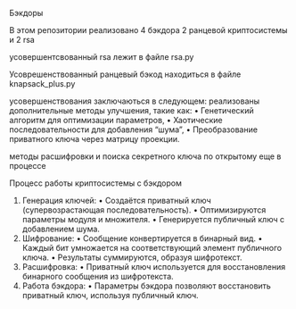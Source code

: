 Бэкдоры  

В этом репозитории реализовано 4 бэкдора
2 ранцевой криптосистемы и 2 rsa

усовершентсвованный rsa лежит в файле rsa.py  

Усоврешенствованный ранцевый бэкод находиться в файле knapsack_plus.py  

усовершенствования заключаються в следующем:
реализованы дополнительные методы улучшения, такие как:
 • Генетический алгоритм для оптимизации параметров,
 • Хаотические последовательности для добавления “шума”,
 • Преобразование приватного ключа через матрицу проекции.

методы расшифровки и поиска секретного ключа по открытому еще в процессе  

Процесс работы криптосистемы с бэкдором

 1. Генерация ключей:
 • Создаётся приватный ключ (супервозрастающая последовательность).
 • Оптимизируются параметры модуля и множителя.
 • Генерируется публичный ключ с добавлением шума.
 2. Шифрование:
 • Сообщение конвертируется в бинарный вид.
 • Каждый бит умножается на соответствующий элемент публичного ключа.
 • Результаты суммируются, образуя шифротекст.
 3. Расшифровка:
 • Приватный ключ используется для восстановления бинарного сообщения из шифротекста.
 4. Работа бэкдора:
 • Параметры бэкдора позволяют восстановить приватный ключ, используя публичный ключ.
